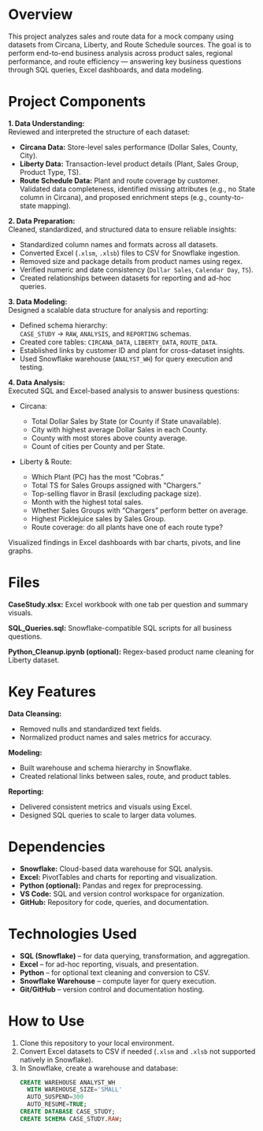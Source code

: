 # Overview

This project analyzes sales and route data for a mock company using datasets from Circana, Liberty, and Route Schedule sources. The goal is to perform end-to-end business analysis across product sales, regional performance, and route efficiency — answering key business questions through SQL queries, Excel dashboards, and data modeling.  

# Project Components

__1. Data Understanding:__  
Reviewed and interpreted the structure of each dataset:
- **Circana Data:** Store-level sales performance (Dollar Sales, County, City).  
- **Liberty Data:** Transaction-level product details (Plant, Sales Group, Product Type, TS).  
- **Route Schedule Data:** Plant and route coverage by customer.  
Validated data completeness, identified missing attributes (e.g., no State column in Circana), and proposed enrichment steps (e.g., county-to-state mapping).

__2. Data Preparation:__  
Cleaned, standardized, and structured data to ensure reliable insights:
- Standardized column names and formats across all datasets.  
- Converted Excel (`.xlsm`, `.xlsb`) files to CSV for Snowflake ingestion.  
- Removed size and package details from product names using regex.  
- Verified numeric and date consistency (`Dollar Sales`, `Calendar Day`, `TS`).  
- Created relationships between datasets for reporting and ad-hoc queries.

__3. Data Modeling:__  
Designed a scalable data structure for analysis and reporting:
- Defined schema hierarchy:  
  `CASE_STUDY` → `RAW`, `ANALYSIS`, and `REPORTING` schemas.  
- Created core tables: `CIRCANA_DATA`, `LIBERTY_DATA`, `ROUTE_DATA`.  
- Established links by customer ID and plant for cross-dataset insights.  
- Used Snowflake warehouse (`ANALYST_WH`) for query execution and testing.  

__4. Data Analysis:__  
Executed SQL and Excel-based analysis to answer business questions:  

- Circana:  
  - Total Dollar Sales by State (or County if State unavailable).  
  - City with highest average Dollar Sales in each County.  
  - County with most stores above county average.  
  - Count of cities per County and per State.  

- Liberty & Route:  
  - Which Plant (PC) has the most “Cobras.”  
  - Total TS for Sales Groups assigned with “Chargers.”  
  - Top-selling flavor in Brasil (excluding package size).  
  - Month with the highest total sales.  
  - Whether Sales Groups with “Chargers” perform better on average.  
  - Highest Picklejuice sales by Sales Group.  
  - Route coverage: do all plants have one of each route type?

Visualized findings in Excel dashboards with bar charts, pivots, and line graphs.  

# Files

__CaseStudy.xlsx:__ Excel workbook with one tab per question and summary visuals.

__SQL_Queries.sql:__ Snowflake-compatible SQL scripts for all business questions. 

__Python_Cleanup.ipynb (optional):__ Regex-based product name cleaning for Liberty dataset.

# Key Features

__Data Cleansing:__  
- Removed nulls and standardized text fields.  
- Normalized product names and sales metrics for accuracy.  

__Modeling:__  
- Built warehouse and schema hierarchy in Snowflake.  
- Created relational links between sales, route, and product tables.  

__Reporting:__  
- Delivered consistent metrics and visuals using Excel.  
- Designed SQL queries to scale to larger data volumes.  

# Dependencies

- **Snowflake:** Cloud-based data warehouse for SQL analysis.  
- **Excel:** PivotTables and charts for reporting and visualization.  
- **Python (optional):** Pandas and regex for preprocessing.  
- **VS Code:** SQL and version control workspace for organization.  
- **GitHub:** Repository for code, queries, and documentation.

# Technologies Used

- **SQL (Snowflake)** – for data querying, transformation, and aggregation.  
- **Excel** – for ad-hoc reporting, visuals, and presentation.  
- **Python** – for optional text cleaning and conversion to CSV.  
- **Snowflake Warehouse** – compute layer for query execution.  
- **Git/GitHub** – version control and documentation hosting.

# How to Use

1. Clone this repository to your local environment.  
2. Convert Excel datasets to CSV if needed (`.xlsm` and `.xlsb` not supported natively in Snowflake).  
3. In Snowflake, create a warehouse and database:
   ```sql
   CREATE WAREHOUSE ANALYST_WH
     WITH WAREHOUSE_SIZE='SMALL'
     AUTO_SUSPEND=300
     AUTO_RESUME=TRUE;
   CREATE DATABASE CASE_STUDY;
   CREATE SCHEMA CASE_STUDY.RAW;
